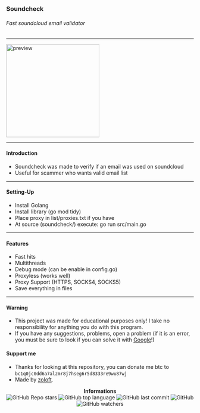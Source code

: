 ## <h3>Soundcheck</h3>

<h6>Fast soundcloud email validator</h6>

---

<p>
    <img src="https://play-lh.googleusercontent.com/DG3HkNtzWv1XvD6x38SI22gbuT9rKEEri3eeNRxrUA7FMiqFuIxEaFCOC5YYZj0elRz9" alt="preview" width="250px"/>
</p>

---

<h4>Introduction</h4>

- Soundcheck was made to verify if an email was used on soundcloud
- Useful for scammer who wants valid email list

---

<h4>Setting-Up</h4>

- Install Golang
- Install library (go mod tidy)
- Place proxy in list/proxies.txt if you have
- At source (soundcheck/) execute: go run src/main.go

---

<h4>Features</h4>

- Fast hits
- Multithreads
- Debug mode (can be enable in config.go)
- Proxyless (works well)
- Proxy Support (HTTPS, SOCKS4, SOCKS5)
- Save everything in files

---

<h4>Warning</h4>

- This project was made for educational purposes only! I take no responsibility for anything you do with this program.
- If you have any suggestions, problems, open a problem (if it is an error, you must be sure to look if you can solve it with [Google](https://giybf.com)!)

<h4>Support me</h4>

- Thanks for looking at this repository, you can donate me btc to `bc1q0jc0dd6a7alzmr8j7hseg6r5d8333re9wu87wj`
- Made by [zoloft](https://gitlab.com/zoloft).

<div align="center">
    <b>Informations</b><br>
    <img alt="GitHub Repo stars" src="https://img.shields.io/github/stars/imzoloft/soundcheck?color=000">
    <img alt="GitHub top language" src="https://img.shields.io/github/languages/top/imzoloft/soundcheck?color=000">
    <img alt="GitHub last commit" src="https://img.shields.io/github/last-commit/imzoloft/soundcheck?color=000">
    <img alt="GitHub" src="https://img.shields.io/github/license/imzoloft/soundcheck?color=000">
    <img alt="GitHub watchers" src="https://img.shields.io/github/watchers/imzoloft/soundcheck?color=000">
</div>

